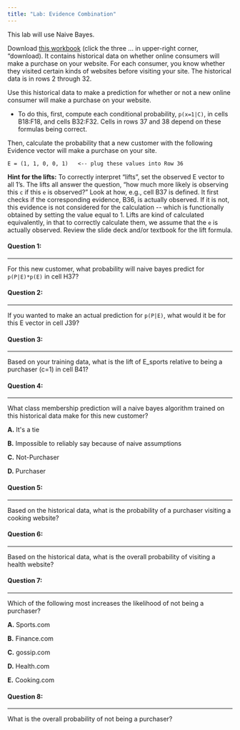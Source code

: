 ```yaml
---
title: "Lab: Evidence Combination"
---
```


This lab will use Naive Bayes.

Download [this workbook](https://www.dropbox.com/s/9oh0t0l94c17mbu/NB-example-fill-in.xlsx?dl=0) (click the three ... in upper-right corner, “download). 
It contains historical data on whether online consumers will make a purchase on your website. For each consumer, you know whether they visited certain kinds of websites before visiting your site. The historical data is in rows 2 through 32.

Use this historical data to make a prediction for whether or not a new online consumer will make a purchase on your website. 
- To do this, first, compute each conditional probability, `p(x=1|C)`, in cells B18:F18, and cells B32:F32. Cells in rows 37 and 38 depend on these formulas being correct.

Then, calculate the probability that a new customer with the following Evidence vector will make a purchase on your site. 

`E = (1, 1, 0, 0, 1)   <-- plug these values into Row 36`


**Hint for the lifts:** To correctly interpret “lifts”, set the observed E vector to all 1’s. The lifts all answer the question, “how much more likely is observing this `c` if this `e` is observed?” Look at how, e.g., cell B37 is defined. It first checks if the corresponding evidence, B36, is actually observed. If it is not, this evidence is not considered for the calculation -- which is functionally obtained by setting the value equal to 1. Lifts are kind of calculated equivalently, in that to correctly calculate them, we assume that the `e` is actually observed. Review the slide deck and/or textbook for the lift formula.


#### Question 1:
----------
 For this new customer, what probability will naive bayes predict for `p(P|E)*p(E)` in cell H37?


#### Question 2:
----------
 If you wanted to make an actual prediction for `p(P|E)`, what would it be for this E vector in cell J39?

#### Question 3:
----------
Based on your training data, what is the lift of E_sports relative to being a purchaser (c=1) in cell B41?

#### Question 4:
----------
 What class membership prediction will a naive bayes algorithm trained on this historical data make for this new customer?

**A.** It's a tie

**B.** Impossible to reliably say because of naive assumptions

**C.**  Not-Purchaser

**D.**  Purchaser

#### Question 5:
----------
Based on the historical data, what is the probability of a purchaser visiting a cooking website?
 
#### Question 6:
----------
Based on the historical data, what is the overall probability of visiting a health website?
 
#### Question 7:
---------- 
Which of the following most increases the likelihood of not being a purchaser?

**A.** Sports.com

**B.** Finance.com

**C.** gossip.com

**D.** Health.com

**E.** Cooking.com
 
#### Question 8:
----------
What is the overall probability of not being a purchaser?